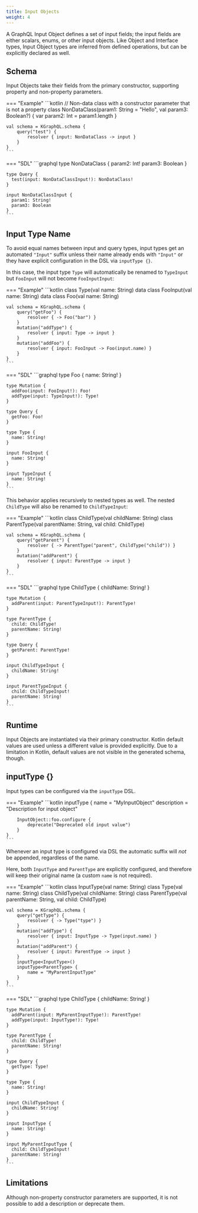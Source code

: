 ```yaml
---
title: Input Objects
weight: 4
---
```


A GraphQL Input Object defines a set of input fields; the input fields are either scalars, enums, or other input
objects. Like Object and Interface types, Input Object types are inferred from defined operations, but can be explicitly
declared as well.

## Schema

Input Objects take their fields from the primary constructor, supporting property and non-property parameters.

=== "Example"
    ```kotlin
    // Non-data class with a constructor parameter that is not a property
    class NonDataClass(param1: String = "Hello", val param3: Boolean?) {
        var param2: Int = param1.length
    }
    
    val schema = KGraphQL.schema {
        query("test") {
            resolver { input: NonDataClass -> input }
        }
    }
    ```
=== "SDL"
    ```graphql
    type NonDataClass {
      param2: Int!
      param3: Boolean
    }
    
    type Query {
      test(input: NonDataClassInput!): NonDataClass!
    }
    
    input NonDataClassInput {
      param1: String!
      param3: Boolean
    }
    ```

## Input Type Name

To avoid equal names between input and query types, input types get an automated `"Input"` suffix unless their name
already ends with `"Input"` or they have explicit configuration in the DSL via `inputType {}`.

In this case, the input type `Type` will automatically be renamed to `TypeInput` but `FooInput` will not become
`FooInputInput`:

=== "Example"
    ```kotlin
    class Type(val name: String)
    data class FooInput(val name: String)
    data class Foo(val name: String)

    val schema = KGraphQL.schema {
        query("getFoo") {
            resolver { -> Foo("bar") }
        }
        mutation("addType") {
            resolver { input: Type -> input }
        }
        mutation("addFoo") {
            resolver { input: FooInput -> Foo(input.name) }
        }
    }
    ```
=== "SDL"
    ```graphql
    type Foo {
      name: String!
    }
    
    type Mutation {
      addFoo(input: FooInput!): Foo!
      addType(input: TypeInput!): Type!
    }
    
    type Query {
      getFoo: Foo!
    }
    
    type Type {
      name: String!
    }
    
    input FooInput {
      name: String!
    }
    
    input TypeInput {
      name: String!
    }
    ```

This behavior applies recursively to nested types as well. The nested `ChildType` will also be renamed to `ChildTypeInput`:

=== "Example"
    ```kotlin
    class ChildType(val childName: String)
    class ParentType(val parentName: String, val child: ChildType)
    
    val schema = KGraphQL.schema {
        query("getParent") {
            resolver { -> ParentType("parent", ChildType("child")) }
        }
        mutation("addParent") {
            resolver { input: ParentType -> input }
        }
    }
    ```
=== "SDL"
    ```graphql
    type ChildType {
      childName: String!
    }
    
    type Mutation {
      addParent(input: ParentTypeInput!): ParentType!
    }
    
    type ParentType {
      child: ChildType!
      parentName: String!
    }
    
    type Query {
      getParent: ParentType!
    }
    
    input ChildTypeInput {
      childName: String!
    }
    
    input ParentTypeInput {
      child: ChildTypeInput!
      parentName: String!
    }
    ```

## Runtime

Input Objects are instantiated via their primary constructor. Kotlin default values are used unless a different value
is provided explicitly. Due to a limitation in Kotlin, default values are not visible in the generated schema, though.

## inputType {}

Input types can be configured via the `inputType` DSL.

=== "Example"
    ```kotlin
    inputType<InputObject> {
        name = "MyInputObject"
        description = "Description for input object"
        
        InputObject::foo.configure {
            deprecate("Deprecated old input value")
        }
    }
    ```

Whenever an input type is configured via DSL the automatic suffix will *not* be appended, regardless of the name.

Here, both `InputType` and `ParentType` are explicitly configured, and therefore will keep their original name (a custom
`name` is not required).

=== "Example"
    ```kotlin
    class InputType(val name: String)
    class Type(val name: String)
    class ChildType(val childName: String)
    class ParentType(val parentName: String, val child: ChildType)
    
    val schema = KGraphQL.schema {
        query("getType") {
            resolver { -> Type("type") }
        }
        mutation("addType") {
            resolver { input: InputType -> Type(input.name) }
        }
        mutation("addParent") {
            resolver { input: ParentType -> input }
        }
        inputType<InputType>()
        inputType<ParentType> {
            name = "MyParentInputType"
        }
    }
    ```
=== "SDL"
    ```graphql
    type ChildType {
      childName: String!
    }
    
    type Mutation {
      addParent(input: MyParentInputType!): ParentType!
      addType(input: InputType!): Type!
    }
    
    type ParentType {
      child: ChildType!
      parentName: String!
    }
    
    type Query {
      getType: Type!
    }
    
    type Type {
      name: String!
    }
    
    input ChildTypeInput {
      childName: String!
    }
    
    input InputType {
      name: String!
    }
    
    input MyParentInputType {
      child: ChildTypeInput!
      parentName: String!
    }
    ```

## Limitations

Although non-property constructor parameters are supported, it is not possible to add a description or deprecate them.
